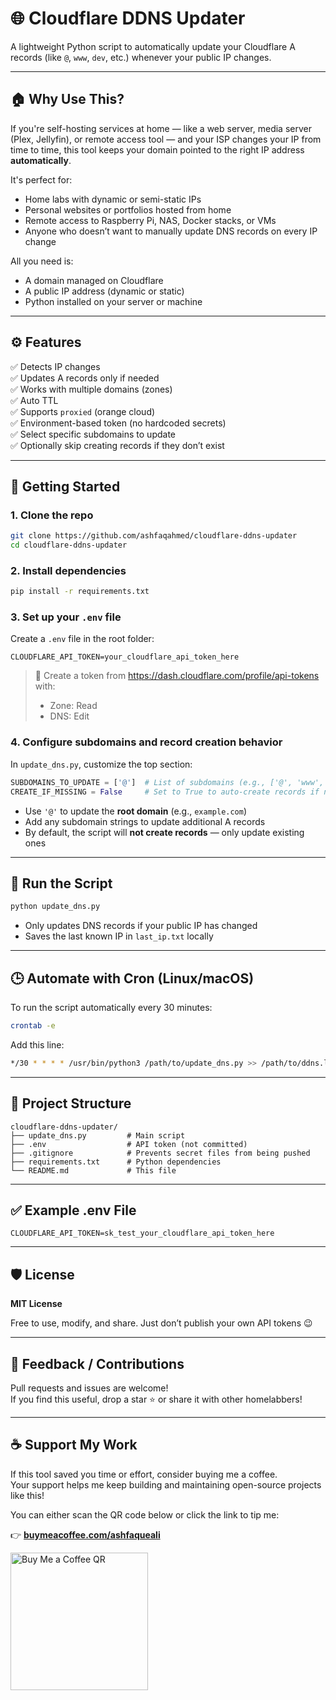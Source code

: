 # 🌐 Cloudflare DDNS Updater

A lightweight Python script to automatically update your Cloudflare A records (like `@`, `www`, `dev`, etc.) whenever your public IP changes.

---

## 🏠 Why Use This?

If you're self-hosting services at home — like a web server, media server (Plex, Jellyfin), or remote access tool — and your ISP changes your IP from time to time, this tool keeps your domain pointed to the right IP address **automatically**.

It's perfect for:
- Home labs with dynamic or semi-static IPs
- Personal websites or portfolios hosted from home
- Remote access to Raspberry Pi, NAS, Docker stacks, or VMs
- Anyone who doesn’t want to manually update DNS records on every IP change

All you need is:
- A domain managed on Cloudflare
- A public IP address (dynamic or static)
- Python installed on your server or machine

---

## ⚙️ Features

✅ Detects IP changes  
✅ Updates A records only if needed  
✅ Works with multiple domains (zones)  
✅ Auto TTL  
✅ Supports `proxied` (orange cloud)  
✅ Environment-based token (no hardcoded secrets)  
✅ Select specific subdomains to update  
✅ Optionally skip creating records if they don’t exist

---

## 🚀 Getting Started

### 1. Clone the repo

```bash
git clone https://github.com/ashfaqahmed/cloudflare-ddns-updater
cd cloudflare-ddns-updater
```

### 2. Install dependencies

```bash
pip install -r requirements.txt
```

### 3. Set up your `.env` file

Create a `.env` file in the root folder:

```env
CLOUDFLARE_API_TOKEN=your_cloudflare_api_token_here
```

> 🔐 Create a token from https://dash.cloudflare.com/profile/api-tokens with:
> - Zone: Read
> - DNS: Edit

### 4. Configure subdomains and record creation behavior

In `update_dns.py`, customize the top section:

```python
SUBDOMAINS_TO_UPDATE = ['@']  # List of subdomains (e.g., ['@', 'www', 'dev'])
CREATE_IF_MISSING = False     # Set to True to auto-create records if not found
```

- Use `'@'` to update the **root domain** (e.g., `example.com`)
- Add any subdomain strings to update additional A records
- By default, the script will **not create records** — only update existing ones

---

## 🧪 Run the Script

```bash
python update_dns.py
```

- Only updates DNS records if your public IP has changed
- Saves the last known IP in `last_ip.txt` locally

---

## 🕒 Automate with Cron (Linux/macOS)

To run the script automatically every 30 minutes:

```bash
crontab -e
```

Add this line:

```bash
*/30 * * * * /usr/bin/python3 /path/to/update_dns.py >> /path/to/ddns.log 2>&1
```

---

## 📁 Project Structure

```
cloudflare-ddns-updater/
├── update_dns.py         # Main script
├── .env                  # API token (not committed)
├── .gitignore            # Prevents secret files from being pushed
├── requirements.txt      # Python dependencies
└── README.md             # This file
```

---

## ✅ Example .env File

```
CLOUDFLARE_API_TOKEN=sk_test_your_cloudflare_api_token_here
```

---

## 🛡 License

**MIT License**

Free to use, modify, and share. Just don’t publish your own API tokens 😉

---

## 💬 Feedback / Contributions

Pull requests and issues are welcome!  
If you find this useful, drop a star ⭐ or share it with other homelabbers!

---

## ☕ Support My Work

If this tool saved you time or effort, consider buying me a coffee.  
Your support helps me keep building and maintaining open-source projects like this!

You can either scan the QR code below or click the link to tip me:

👉 [**buymeacoffee.com/ashfaqueali**](https://buymeacoffee.com/ashfaqueali)

<img src="https://ashfaqsolangi.com/images/bmc_qr.png" alt="Buy Me a Coffee QR" width="220" height="220" />